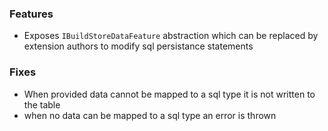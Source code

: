 ### Features
+ Exposes `IBuildStoreDataFeature` abstraction which can be replaced by extension authors to modify sql persistance statements

### Fixes
+ When provided data cannot be mapped to a sql type it is not written to the table
+ when no data can be mapped to a sql type an error is thrown
